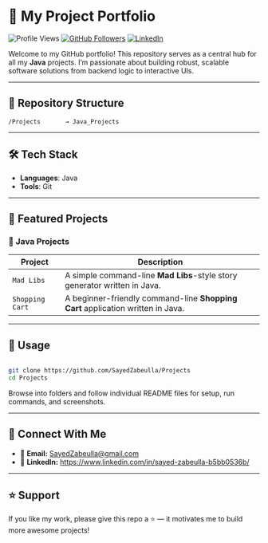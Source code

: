# 🚀 My Project Portfolio

![Profile Views](https://komarev.com/ghpvc/?username=SayedZabeulla&label=Profile%20views&color=0e75b6&style=flat)
[![GitHub Followers](https://img.shields.io/github/followers/SayedZabeulla?label=Follow&style=social)](https://github.com/SayedZabeulla)
[![LinkedIn](https://img.shields.io/badge/LinkedIn-blue?logo=linkedin&style=social)](https://www.linkedin.com/in/sayed-zabeulla-b5bb0536b/)

Welcome to my GitHub portfolio! This repository serves as a central hub for all my **Java** projects. I’m passionate about building robust, scalable software solutions from backend logic to interactive UIs.

---

## 📂 Repository Structure

```
/Projects       → Java_Projects  
```

---

## 🛠️ Tech Stack

- **Languages**: Java
- **Tools**: Git

---

## 📘 Featured Projects

### 🔸 Java Projects
| Project                     | Description                                    |
|----------------------------|------------------------------------------------|
| `Mad Libs`                 | A simple command-line **Mad Libs**-style story generator written in Java.|
| `Shopping Cart`            | A beginner-friendly command-line **Shopping Cart** application written in Java.|

---

## 📌 Usage

```bash

git clone https://github.com/SayedZabeulla/Projects
cd Projects

```

Browse into folders and follow individual README files for setup, run commands, and screenshots.

---

## 🤝 Connect With Me

- 📧 **Email:** SayedZabeulla@gmail.com  
- 🔗 **LinkedIn:** https://www.linkedin.com/in/sayed-zabeulla-b5bb0536b/  

---

## ⭐ Support

If you like my work, please give this repo a ⭐ — it motivates me to build more awesome projects!